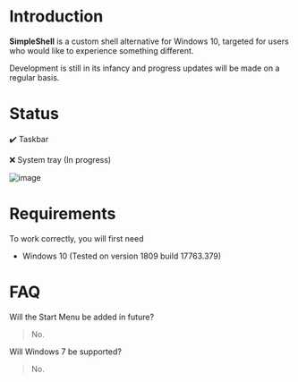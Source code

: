 # Introduction

**SimpleShell** is a custom shell alternative for Windows 10, targeted for users who would like to experience something different.

Development is still in its infancy and progress updates will be made on a regular basis.

# Status
:heavy_check_mark: Taskbar

:x: System tray (In progress)

![image](https://user-images.githubusercontent.com/48914594/55080182-a56c3180-50d8-11e9-801d-9f1cd8f0f8ce.png)

# Requirements
To work correctly, you will first need
- Windows 10 (Tested on version 1809 build 17763.379)


# FAQ

Will the Start Menu be added in future?
> No.

Will Windows 7 be supported?
> No.
